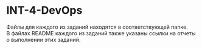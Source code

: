 # INT-4-DevOps
Файлы для каждого из заданий находятся в соответствующей папке.  
В файлах README каждого из заданий также указаны ссылки на отчеты о выполнении этих заданий.
